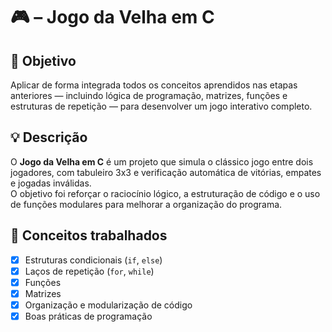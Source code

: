  # 🎮 – Jogo da Velha em C

## 🎯 Objetivo
Aplicar de forma integrada todos os conceitos aprendidos nas etapas anteriores — incluindo lógica de programação, matrizes, funções e estruturas de repetição — para desenvolver um jogo interativo completo.

## 💡 Descrição 
O **Jogo da Velha em C** é um projeto que simula o clássico jogo entre dois jogadores, com tabuleiro 3x3 e verificação automática de vitórias, empates e jogadas inválidas.  
O objetivo foi reforçar o raciocínio lógico, a estruturação de código e o uso de funções modulares para melhorar a organização do programa.

## 🧩 Conceitos trabalhados
- [x] Estruturas condicionais (`if`, `else`)
- [x] Laços de repetição (`for`, `while`)
- [x] Funções
- [x] Matrizes
- [x] Organização e modularização de código
- [x] Boas práticas de programação
